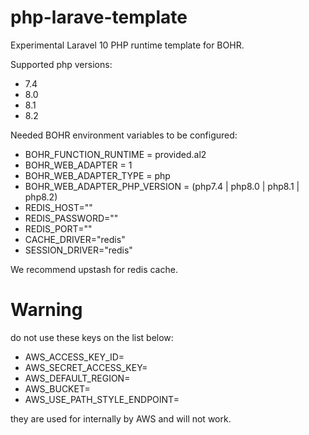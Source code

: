 
# php-larave-template

Experimental Laravel 10 PHP runtime template for BOHR.

Supported php versions:

- 7.4
- 8.0
- 8.1
- 8.2

Needed BOHR environment variables to be configured:

- BOHR_FUNCTION_RUNTIME = provided.al2
- BOHR_WEB_ADAPTER = 1
- BOHR_WEB_ADAPTER_TYPE = php
- BOHR_WEB_ADAPTER_PHP_VERSION = (php7.4 | php8.0 | php8.1 | php8.2)
- REDIS_HOST=""
- REDIS_PASSWORD=""
- REDIS_PORT=""
- CACHE_DRIVER="redis"
- SESSION_DRIVER="redis"

We recommend upstash for redis cache.

# Warning

do not use these keys on the list below:

- AWS_ACCESS_KEY_ID=
- AWS_SECRET_ACCESS_KEY=
- AWS_DEFAULT_REGION=
- AWS_BUCKET=
- AWS_USE_PATH_STYLE_ENDPOINT=

they are used for internally by AWS and will not work.
